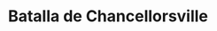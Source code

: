 ﻿---
title: "Batalla de Chancellorsville"
permalink: periodes_844.html
layout: periode
dataInici: 1863-04-30
dataFi: 1863-05-06
sidebar: periodes
pares:
  - 321:
    title: "Guerra de Secesión Americana"
    dataInici: "(1861-04-12)"
    dataFi: "(1865-04-09)"

fills:
jocsPrincipals:
  - title: "Chancellorsville (first edition)"
    bggId: 13614
    dataInici: 
    dataFi: 

jocsEscenaris:
jocsEpoca:
  - title: "Glory II: Across the Rappahannock"
    bggId: 6559
    escenari: "Chancellorsville"
    dataInici: 
    dataFi: 

jocsEpocaEscenaris:
  - title: "Battle Cry"
    bggId: 551
    escenari: "Chancellorsville--3rd May, 1863"
    dataInici: 1863-05-03
    dataFi: 

---

